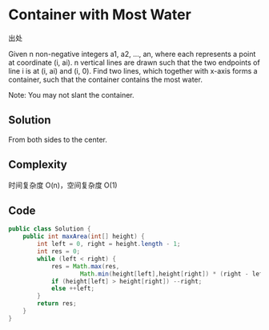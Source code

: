 # Container with Most Water

出处

Given n non-negative integers a1, a2, ..., an, where each represents a point at coordinate (i, ai). n vertical lines are drawn such that the two endpoints of line i is at (i, ai) and (i, 0). Find two lines, which together with x-axis forms a container, such that the container contains the most water.

Note: You may not slant the container.

## Solution

From both sides to the center.

## Complexity

时间复杂度 O(n)，空间复杂度 O(1)

## Code

```java
public class Solution {
    public int maxArea(int[] height) {
        int left = 0, right = height.length - 1;
        int res = 0;
        while (left < right) {
            res = Math.max(res, 
                    Math.min(height[left],height[right]) * (right - left));
            if (height[left] > height[right]) --right;
            else ++left;
        }
        return res;
    }
}
```

